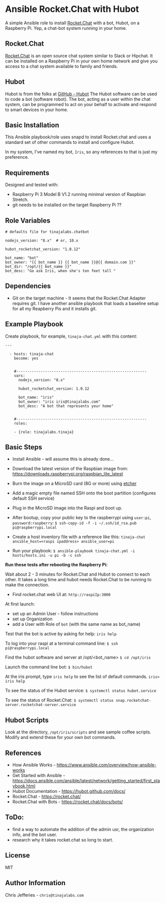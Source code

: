 Ansible Rocket.Chat with Hubot
===============================

A simple Ansible role to install [Rocket.Chat](https://rocket.chat/) with a bot, Hubot, on a Raspberry Pi. Yep, a chat-bot system running in your home.


Rocket.Chat
-----------
[Rocket.Chat](https://rocket.chat/) is an open source chat system similar to Slack or Hipchat.  It can be installed on a Raspberry Pi in your own home network and give you access to a chat system available to family and friends.


Hubot
-----
Hubot is from the folks at [GitHub - Hubot](https://hubot.github.com/)  The Hubot software can be used to code a bot (software robot).  The bot, acting as a user within the chat system, can be programmed to act on your behalf to activate and respond to smart devices in your home. 


Basic Installation
------------------

This Ansible playbook/role uses snapd to install Rocket.chat and uses a standard set of other commands to install and configure Hubot.

In my system, I've named my bot, `Iris`, so any references to that is just my preference.


Requirements
------------

Designed and tested with: 

* Raspberry Pi 3 Model B V1.2 running minimal version of Raspbian Stretch.
* git needs to be installed on the target Raspberry Pi ??


Role Variables
--------------
```
# defaults file for tinajalabs.chatbot

nodejs_version: "8.x"  # or, 10.x

hubot_rocketchat_version: "1.0.12"

bot_name: "bot"
bot_owner: "{{ bot_name }} {{ bot_name }}@{{ domain.com }}"
bot_dir: "/opt/{{ bot_name }}"
bot_desc: "Go ask Iris, when she's ten feet tall "
```


Dependencies
------------

* Git on the target machine - It seems that the Rocket.Chat Adapter requires git.  I have another ansible playbook that loads a baseline setup for all my Reapberry Pis and it installs git.


Example Playbook
----------------

Create playbook, for example, `tinaja-chat.yml` with this content:

```
---

  - hosts: tinaja-chat
    become: yes


    #-----------------------------------------------------------
    vars:
      nodejs_version: "8.x" 

      hubot_rocketchat_version: 1.0.12

      bot_name: "iris"
      bot_owner: "iris iris@tinajalabs.com"
      bot_desc: "A bot that represents your home"


    #-----------------------------------------------------------
    roles:

    - {role: tinajalabs.tinaja}

```


Basic Steps
-------------

* Install Ansible - will assume this is already done...
* Download the latest version of the Raspbian image from: https://downloads.raspberrypi.org/raspbian_lite_latest
* Burn the image on a MicroSD card (8G or more) using [etcher](https://www.balena.io/etcher/)
* Add a magic empty file named SSH onto the boot partition (configures default SSH service)
* Plug in the MicroSD image into the Raspi and boot up.
* After bootup, copy your public key to the raspberrypi using `user:pi`, `password:raspberry`:
 `$ ssh-copy-id -f -i ~/.ssh/id_rsa.pub pi@raspberrypi.local`

* Create a host inventory file with a reference like this:
`tinaja-chat ansible_host=<raspi ipaddress> ansible_user=pi`

* Run your playbook:
`$ ansible-playbook tinaja-chat.yml -i hosts/hosts.ini -u pi -b -c ssh`


**Run these tests after rebooting the Raspberry Pi:**

Wait about 2 - 3 minutes for Rocket.Chat and Hubot to connect to each other.  It takes a long time and hubot needs Rocket.Chat to be running to make the connection.


* Find rocket.chat web UI at:
`http://raspiIp:3000`

At first launch:
* set up an Admin User - follow instructions
* set up Organization
* add a User with Role of `bot`  (with the same name as bot_name)

Test that the bot is active by asking for help:
`iris help`


To log into your raspi at a terminal command line:
`$ ssh pi@raspberrypi.local`

Find the hubot software and server at /opt/<bot_name>
`$ cd /opt/iris`

Launch the command line bot:
`$ bin/hubot`

At the iris prompt, type `iris help` to see  the list of default commands.
`iris> iris help`

To see the status of the Hubot service:
`$ systemctl status hubot.service`

To see the status of Rocket.Chat:
`$ systemctl status snap.rocketchat-server.rocketchat-server.service`


Hubot Scripts
-------------
Look at the directory, `/opt/iris/scripts` and see sample coffee scripts.  Modify and extend these for your own bot commands.


References
-----------
* How Ansible Works - https://www.ansible.com/overview/how-ansible-works
* Get Started with Ansible - https://docs.ansible.com/ansible/latest/network/getting_started/first_playbook.html
* Hubot Documentation - https://hubot.github.com/docs/
* Rocket.Chat - https://rocket.chat/
* Rocket.Chat with Bots - https://rocket.chat/docs/bots/


ToDo:
-----
* find a way to automate the addition of the admin usr, the organization info, and the bot user.
* research why it takes rocket.chat so long to start.


License
-------
MIT


Author Information
------------------
Chris Jefferies - `chris@tinajalabs.com`

